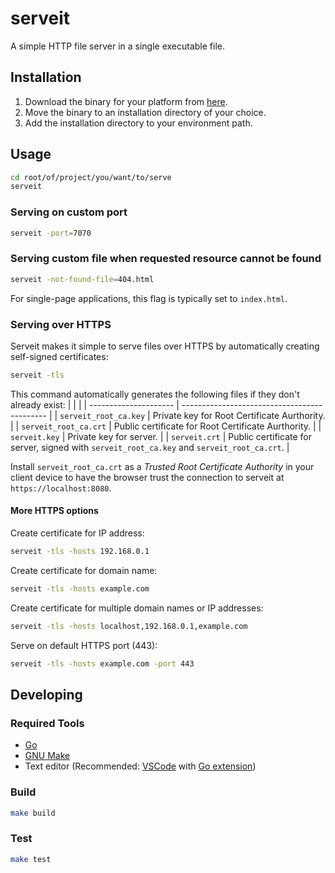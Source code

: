 # serveit
A simple HTTP file server in a single executable file.

## Installation

1. Download the binary for your platform from
   [here](https://github.com/samherrmann/serveit/releases/).
2. Move the binary to an installation directory of your choice.
3. Add the installation directory to your environment path.

## Usage

```sh
cd root/of/project/you/want/to/serve
serveit
```

### Serving on custom port
```sh
serveit -port=7070
```

### Serving custom file when requested resource cannot be found
```sh
serveit -not-found-file=404.html
```
For single-page applications, this flag is typically set to `index.html`.

### Serving over HTTPS
Serveit makes it simple to serve files over HTTPS by automatically creating
self-signed certificates:

```sh
serveit -tls
```
This command automatically generates the following files if they don't already exist:
|                       |                                              |
| --------------------- | -------------------------------------------- |
| `serveit_root_ca.key` | Private key for Root Certificate Aurthority. |
| `serveit_root_ca.crt` | Public certificate for Root Certificate Aurthority. |
| `serveit.key`         | Private key for server. |
| `serveit.crt`         | Public certificate for server, signed with `serveit_root_ca.key` and `serveit_root_ca.crt`. |

Install `serveit_root_ca.crt` as a _Trusted Root Certificate Authority_ in your
client device to have the browser trust the connection to serveit at
`https://localhost:8080`.

#### More HTTPS options
Create certificate for IP address:
```sh
serveit -tls -hosts 192.168.0.1
```
Create certificate for domain name:
```sh
serveit -tls -hosts example.com
```
Create certificate for multiple domain names or IP addresses:
```sh
serveit -tls -hosts localhost,192.168.0.1,example.com
```
Serve on default HTTPS port (443):
```sh
serveit -tls -hosts example.com -port 443
```

## Developing

### Required Tools

* [Go](https://golang.org/)
* [GNU Make](https://www.gnu.org/software/make/)
* Text editor (Recommended: [VSCode](https://code.visualstudio.com/) with 
   [Go extension](https://marketplace.visualstudio.com/items?itemName=golang.Go))

### Build

```sh
make build
```

### Test

```sh
make test
```




